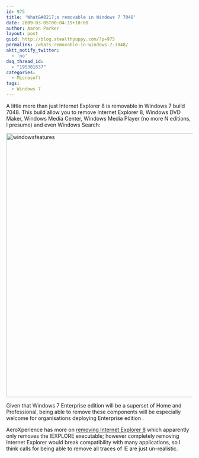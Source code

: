 ```yaml
---
id: 975
title: 'What&#8217;s removable in Windows 7 7048'
date: 2009-03-05T00:04:19+10:00
author: Aaron Parker
layout: post
guid: http://blog.stealthpuppy.com/?p=975
permalink: /whats-removable-in-windows-7-7048/
aktt_notify_twitter:
  - 'no'
dsq_thread_id:
  - "195381637"
categories:
  - Microsoft
tags:
  - Windows 7
---
```

A little more than just Internet Explorer 8 is removable in Windows 7 build 7048. This build allow you to remove Internet Explorer 8, Windows DVD Maker, Windows Media Center, Windows Media Player (no more N editions, I presume) and even Windows Search:

<img class="alignnone size-full wp-image-976" title="windowsfeatures" src="http://stealthpuppy.com/wp-content/uploads/2009/03/windowsfeatures.png" alt="windowsfeatures" width="523" height="711" srcset="http://192.168.0.89/wp-content/uploads/2009/03/windowsfeatures.png 523w, http://192.168.0.89/wp-content/uploads/2009/03/windowsfeatures-220x300.png 220w" sizes="(max-width: 523px) 100vw, 523px" /> 

Given that Windows 7 Enterprise edition will be a superset of Home and Professional, being able to remove these components will be especially welcome for organisations deploying Enterprise edition .

AeroXperience has more on [removing Internet Explorer 8](http://www.aeroxp.org/2009/03/ie8-functionally-removable/) which apparently only removes the IEXPLORE executable; however completely removing Internet Explorer would break compatibility with many applications, so I think calls for being able to remove all traces of IE are just un-realistic.